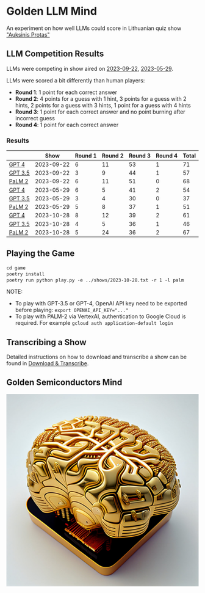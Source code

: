 # Golden LLM Mind

An experiment on how well LLMs could score in Lithuanian quiz
show ["Auksinis Protas"](https://www.lrt.lt/mediateka/video/auksinis-protas)

## LLM Competition Results

LLMs were competing in show aired on [2023-09-22](shows/2023-09-22.txt), [2023-05-29](shows/2023-05-29.txt).

LLMs were scored a bit differently than human players:

- **Round 1**: 1 point for each correct answer
- **Round 2**: 4 points for a guess with 1 hint, 3 points for a guess with 2 hints, 2 points for a guess with 3 hints, 1
  point for a guess with 4 hints
- **Round 3**: 1 point for each correct answer and no point burning after incorrect guess
- **Round 4**: 1 point for each correct answer

### Results

|                                             | Show       | Round 1 | Round 2 | Round 3 | Round 4 | Total |
|---------------------------------------------|------------|---------|---------|---------|---------|-------|
| [GPT 4](results/2023-09-22-gpt-4.txt)       | 2023-09-22 | 6       | 11      | 53      | 1       | 71    |
| [GPT 3.5](results/2023-09-22-gpt-3.5.txt)   | 2023-09-22 | 3       | 9       | 44      | 1       | 57    |
| [PaLM 2](results/2023-09-22-bison-text.txt) | 2023-09-22 | 6       | 11      | 51      | 0       | 68    |
| [GPT 4](results/2023-05-29-gpt-4.txt)       | 2023-05-29 | 6       | 5       | 41      | 2       | 54    |
| [GPT 3.5](results/2023-05-29-gpt-3.5.txt)   | 2023-05-29 | 3       | 4       | 30      | 0       | 37    |
| [PaLM 2](results/2023-05-29-bison-text.txt) | 2023-05-29 | 5       | 8       | 37      | 1       | 51    |
| [GPT 4](results/2023-10-28-gpt-4.txt)       | 2023-10-28 | 8       | 12      | 39      | 2       | 61    |
| [GPT 3.5](results/2023-10-28-gpt-3.5.txt)   | 2023-10-28 | 4       | 5       | 36      | 1       | 46    |
| [PaLM 2](results/2023-10-28-bison-text.txt) | 2023-10-28 | 5       | 24      | 36      | 2       | 67    |

## Playing the Game

```commandline
cd game
poetry install
poetry run python play.py -e ../shows/2023-10-28.txt -r 1 -l palm
```
NOTE:
 - To play with GPT-3.5 or GPT-4, OpenAI API key need to be exported before playing: `export OPENAI_API_KEY="..."`
 - To play with PALM-2 via VertexAI, authentication to Google Cloud is required. For example `gcloud auth application-default login`


## Transcribing a Show

Detailed instructions on how to download and transcribe a show can be found in [Download & Transcribe](transcription/README.md).

## Golden Semiconductors Mind

![Golden LLM Mind](./golden-mind.jpg)
